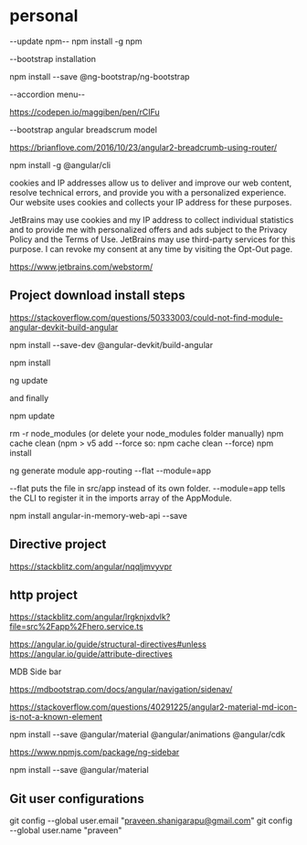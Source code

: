 # personal
--update npm--
npm install -g npm


--bootstrap installation

npm install --save @ng-bootstrap/ng-bootstrap

--accordion menu--

https://codepen.io/maggiben/pen/rCIFu

--bootstrap angular breadscrum model

https://brianflove.com/2016/10/23/angular2-breadcrumb-using-router/

npm install -g @angular/cli



cookies and IP addresses allow us to deliver and improve our web content, resolve technical errors, and provide you with a personalized experience. Our website uses cookies and collects your IP address for these purposes.

JetBrains may use cookies and my IP address to
collect individual statistics and to provide me with
personalized offers and ads subject to the Privacy
Policy and the Terms of Use. JetBrains may use
third-party services for this purpose. I can revoke
my consent at any time by visiting the Opt-Out page.


https://www.jetbrains.com/webstorm/

Project download install steps
-------------------------------

https://stackoverflow.com/questions/50333003/could-not-find-module-angular-devkit-build-angular

npm install --save-dev @angular-devkit/build-angular

npm install

ng update

and finally

npm update

rm -r node_modules (or delete your node_modules folder manually)
npm cache clean (npm > v5 add --force so: npm cache clean --force)
npm install

ng generate module app-routing --flat --module=app

--flat puts the file in src/app instead of its own folder.
--module=app tells the CLI to register it in the imports array of the AppModule.

npm install angular-in-memory-web-api --save


Directive project
------------------
https://stackblitz.com/angular/nqqljmvyvpr


http project
-------------

https://stackblitz.com/angular/lrgknjxdvlk?file=src%2Fapp%2Fhero.service.ts

https://angular.io/guide/structural-directives#unless
https://angular.io/guide/attribute-directives


MDB Side bar

https://mdbootstrap.com/docs/angular/navigation/sidenav/

https://stackoverflow.com/questions/40291225/angular2-material-md-icon-is-not-a-known-element

npm install --save @angular/material @angular/animations @angular/cdk

https://www.npmjs.com/package/ng-sidebar


npm install --save @angular/material

Git user configurations
------------------------

  git config --global user.email "praveen.shanigarapu@gmail.com"
  git config --global user.name "praveen"



